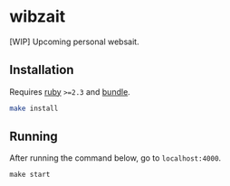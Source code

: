 # wibzait
[WIP] Upcoming personal websait.

## Installation
Requires [ruby](https://rvm.io) `>=2.3` and [bundle](http://bundler.io/).
```bash
make install
```

## Running
After running the command below, go to `localhost:4000`.
```
make start
```